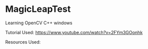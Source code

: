 # MagicLeapTest
Learning OpenCV C++ windows

Tutorial Used: https://www.youtube.com/watch?v=2FYm3GOonhk

Resources Used: 
